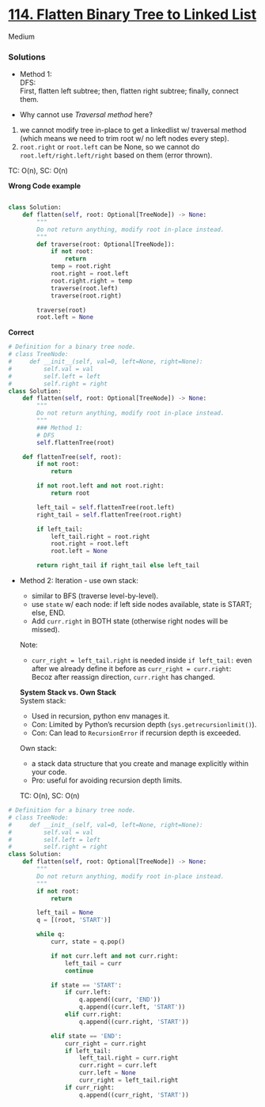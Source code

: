 # [114. Flatten Binary Tree to Linked List](https://leetcode.com/problems/flatten-binary-tree-to-linked-list/?envType=study-plan-v2&envId=top-interview-150)

Medium


### Solutions

- Method 1:\
  DFS:\
  First, flatten left subtree; then, flatten right subtree; finally, connect them.

- Why cannot use *Traversal method* here?
1. we cannot modify tree in-place to get a linkedlist w/ traversal method (which means we need to trim root w/ no left nodes every step).
2. `root.right` or `root.left` can be None, so we cannot do `root.left/right.left/right` based on them (error thrown).

TC: O(n), SC: O(n)

**Wrong Code example**
```python

class Solution:
    def flatten(self, root: Optional[TreeNode]) -> None:
        """
        Do not return anything, modify root in-place instead.
        """
        def traverse(root: Optional[TreeNode]):
            if not root:
                return
            temp = root.right
            root.right = root.left
            root.right.right = temp
            traverse(root.left)
            traverse(root.right)

        traverse(root)
        root.left = None

```

**Correct**
```python
# Definition for a binary tree node.
# class TreeNode:
#     def __init__(self, val=0, left=None, right=None):
#         self.val = val
#         self.left = left
#         self.right = right
class Solution:
    def flatten(self, root: Optional[TreeNode]) -> None:
        """
        Do not return anything, modify root in-place instead.
        """
        ### Method 1:
        # DFS
        self.flattenTree(root)

    def flattenTree(self, root):
        if not root:
            return 

        if not root.left and not root.right:
            return root

        left_tail = self.flattenTree(root.left)
        right_tail = self.flattenTree(root.right)

        if left_tail:
            left_tail.right = root.right
            root.right = root.left
            root.left = None

        return right_tail if right_tail else left_tail

```

- Method 2:
  Iteration - use own stack:
  - similar to BFS (traverse level-by-level).
  - use `state` w/ each node: if left side nodes available, state is START; else, END.
  - Add `curr.right` in BOTH state (otherwise right nodes will be missed).
 
  Note:
  - `curr_right = left_tail.right` is needed inside `if left_tail:` even after we already define it before as `curr_right = curr.right`:\
    Becoz after reassign direction, `curr.right` has changed.
  

  **System Stack vs. Own Stack** \
  System stack:
  - Used in recursion, python env manages it.
  - Con: Limited by Python’s recursion depth (`sys.getrecursionlimit()`).
  - Con: Can lead to `RecursionError` if recursion depth is exceeded.

  Own stack:
  - a stack data structure that you create and manage explicitly within your code.
  - Pro: useful for avoiding recursion depth limits.

  TC: O(n), SC: O(n)
```python
# Definition for a binary tree node.
# class TreeNode:
#     def __init__(self, val=0, left=None, right=None):
#         self.val = val
#         self.left = left
#         self.right = right
class Solution:
    def flatten(self, root: Optional[TreeNode]) -> None:
        """
        Do not return anything, modify root in-place instead.
        """
        if not root:
            return 

        left_tail = None
        q = [(root, 'START')]

        while q:
            curr, state = q.pop()

            if not curr.left and not curr.right:
                left_tail = curr
                continue

            if state == 'START':
                if curr.left:
                    q.append((curr, 'END'))
                    q.append((curr.left, 'START'))
                elif curr.right:
                    q.append((curr.right, 'START'))

            elif state == 'END':
                curr_right = curr.right
                if left_tail:
                    left_tail.right = curr.right
                    curr.right = curr.left
                    curr.left = None
                    curr_right = left_tail.right
                if curr_right:
                    q.append((curr_right, 'START'))
```
